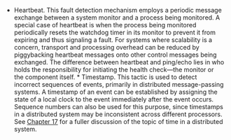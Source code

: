 *  Heartbeat. This fault detection mechanism employs a periodic message exchange between a system monitor and a process being monitored. A special case of heartbeat is when the process being monitored periodically resets the watchdog timer in its monitor to prevent it from expiring and thus signaling a fault. For systems where scalability is a concern, transport and processing overhead can be reduced by piggybacking heartbeat messages onto other control messages being exchanged. The difference between heartbeat and ping/echo lies in who holds the responsibility for initiating the health check—the monitor or the component itself. *  Timestamp. This tactic is used to detect incorrect sequences of events, primarily in distributed message-passing systems. A timestamp of an event can be established by assigning the state of a local clock to the event immediately after the event occurs. Sequence numbers can also be used for this purpose, since timestamps in a distributed system may be inconsistent across different processors. See [Chapter 17](ch17.xhtml#ch17) for a fuller discussion of the topic of time in a distributed system.